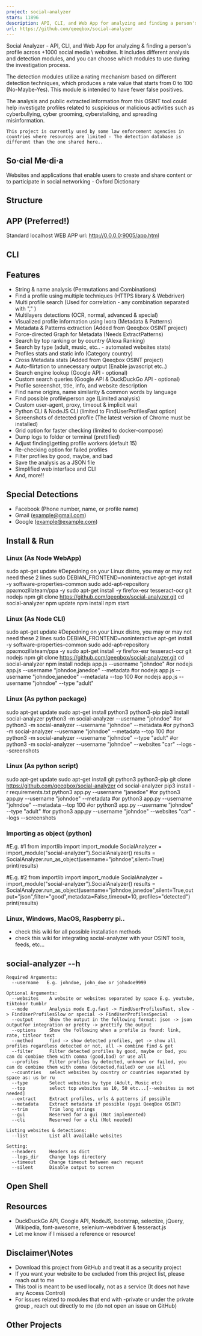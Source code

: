 ```yaml
---
project: social-analyzer
stars: 11896
description: API, CLI, and Web App for analyzing and finding a person's profile in 1000 social media \ websites
url: https://github.com/qeeqbox/social-analyzer
---
```


Social Analyzer - API, CLI, and Web App for analyzing & finding a person's profile across +1000 social media \\ websites. It includes different analysis and detection modules, and you can choose which modules to use during the investigation process.

The detection modules utilize a rating mechanism based on different detection techniques, which produces a rate value that starts from 0 to 100 (No-Maybe-Yes). This module is intended to have fewer false positives.

The analysis and public extracted information from this OSINT tool could help investigate profiles related to suspicious or malicious activities such as cyberbullying, cyber grooming, cyberstalking, and spreading misinformation.

`This project is currently used by some law enforcement agencies in countries where resources are limited - The detection database is different than the one shared here..`

So·cial Me·di·a
---------------

Websites and applications that enable users to create and share content or to participate in social networking - Oxford Dictionary

Structure
---------

APP (Preferred!)
----------------

Standard localhost WEB APP url: http://0.0.0.0:9005/app.html

CLI
---

Features
--------

-   String & name analysis (Permutations and Combinations)
-   Find a profile using multiple techniques (HTTPS library & Webdriver)
-   Multi profile search (Used for correlation - any combination separated with "," )
-   Multilayers detections (OCR, normal, advanced & special)
-   Visualized profile information using Ixora (Metadata & Patterns)
-   Metadata & Patterns extraction (Added from Qeeqbox OSINT project)
-   Force-directed Graph for Metadata (Needs ExtractPatterns)
-   Search by top ranking or by country (Alexa Ranking)
-   Search by type (adult, music, etc.. - automated websites stats)
-   Profiles stats and static info (Category country)
-   Cross Metadata stats (Added from Qeeqbox OSINT project)
-   Auto-flirtation to unnecessary output (Enable javascript etc..)
-   Search engine lookup (Google API - optional)
-   Custom search queries (Google API & DuckDuckGo API - optional)
-   Profile screenshot, title, info, and website description
-   Find name origins, name similarity & common words by language
-   Find possible profile\\person age (Limited analysis)
-   Custom user-agent, proxy, timeout & implicit wait
-   Python CLI & NodeJS CLI (limited to FindUserProfilesFast option)
-   Screenshots of detected profile (The latest version of Chrome must be installed)
-   Grid option for faster checking (limited to docker-compose)
-   Dump logs to folder or terminal (prettified)
-   Adjust finding\\getting profile workers (default 15)
-   Re-checking option for failed profiles
-   Filter profiles by good, maybe, and bad
-   Save the analysis as a JSON file
-   Simplified web interface and CLI
-   And, more!!

Special Detections
------------------

-   Facebook (Phone number, name, or profile name)
-   Gmail (example@gmail.com)
-   Google (example@example.com)

Install & Run
-------------

### Linux (As Node WebApp)

sudo apt-get update
#Depedning on your Linux distro, you may or may not need these 2 lines
sudo DEBIAN\_FRONTEND=noninteractive apt-get install -y software-properties-common
sudo add-apt-repository ppa:mozillateam/ppa -y
sudo apt-get install -y firefox-esr tesseract-ocr git nodejs npm
git clone https://github.com/qeeqbox/social-analyzer.git
cd social-analyzer
npm update
npm install
npm start

### Linux (As Node CLI)

sudo apt-get update
#Depedning on your Linux distro, you may or may not need these 2 lines
sudo DEBIAN\_FRONTEND=noninteractive apt-get install -y software-properties-common
sudo add-apt-repository ppa:mozillateam/ppa -y
sudo apt-get install -y firefox-esr tesseract-ocr git nodejs npm
git clone https://github.com/qeeqbox/social-analyzer.git
cd social-analyzer
npm install
nodejs app.js --username "johndoe"
#or
nodejs app.js --username "johndoe,janedoe" --metadata
#or
nodejs app.js --username "johndoe,janedoe" --metadata --top 100
#or
nodejs app.js --username "johndoe" --type "adult"

### Linux (As python package)

sudo apt-get update
sudo apt-get install python3 python3-pip
pip3 install social-analyzer
python3 -m social-analyzer --username "johndoe"
#or
python3 -m social-analyzer --username "johndoe" --metadata
#or
python3 -m social-analyzer --username "johndoe" --metadata --top 100
#or
python3 -m social-analyzer --username "johndoe" --type "adult"
#or
python3 -m social-analyzer --username "johndoe" --websites "car" --logs --screenshots

### Linux (As python script)

sudo apt-get update
sudo apt-get install git python3 python3-pip
git clone https://github.com/qeeqbox/social-analyzer
cd social-analyzer
pip3 install -r requirements.txt
python3 app.py --username "janedoe"
#or
python3 app.py --username "johndoe" --metadata
#or
python3 app.py --username "johndoe" --metadata --top 100
#or
python3 app.py --username "johndoe" --type "adult"
#or
python3 app.py --username "johndoe" --websites "car" --logs --screenshots

### Importing as object (python)

#E.g. #1
from importlib import import\_module
SocialAnalyzer \= import\_module("social-analyzer").SocialAnalyzer()
results \= SocialAnalyzer.run\_as\_object(username\="johndoe",silent\=True)
print(results)

#E.g. #2
from importlib import import\_module
SocialAnalyzer \= import\_module("social-analyzer").SocialAnalyzer()
results \= SocialAnalyzer.run\_as\_object(username\="johndoe,janedoe",silent\=True,output\="json",filter\="good",metadata\=False,timeout\=10, profiles\="detected")
print(results)

### Linux, Windows, MacOS, Raspberry pi..

-   check this wiki for all possible installation methods
-   check this wiki for integrating social-analyzer with your OSINT tools, feeds, etc...

social-analyzer --h
-------------------

```
Required Arguments:
  --username   E.g. johndoe, john_doe or johndoe9999

Optional Arguments:
  --websites    A website or websites separated by space E.g. youtube, tiktokor tumblr
  --mode        Analysis mode E.g.fast -> FindUserProfilesFast, slow -> FindUserProfilesSlow or special -> FindUserProfilesSpecial
  --output      Show the output in the following format: json -> json outputfor integration or pretty -> prettify the output
  --options     Show the following when a profile is found: link, rate, titleor text
  --method      find -> show detected profiles, get -> show all profiles regardless detected or not, all -> combine find & get
  --filter      Filter detected profiles by good, maybe or bad, you can do combine them with comma (good,bad) or use all
  --profiles    Filter profiles by detected, unknown or failed, you can do combine them with comma (detected,failed) or use all
  --countries   select websites by country or countries separated by space as: us br ru
  --type        Select websites by type (Adult, Music etc)
  --top         select top websites as 10, 50 etc...[--websites is not needed]
  --extract     Extract profiles, urls & patterns if possible
  --metadata    Extract metadata if possible (pypi QeeqBox OSINT)
  --trim        Trim long strings
  --gui         Reserved for a gui (Not implemented)
  --cli         Reserved for a cli (Not needed)

Listing websites & detections:
  --list        List all available websites

Setting:
  --headers     Headers as dict
  --logs_dir    Change logs directory
  --timeout     Change timeout between each request
  --silent      Disable output to screen
```

Open Shell
----------

Resources
---------

-   DuckDuckGo API, Google API, NodeJS, bootstrap, selectize, jQuery, Wikipedia, font-awesome, selenium-webdriver & tesseract.js
-   Let me know if I missed a reference or resource!

Disclaimer\\Notes
-----------------

-   Download this project from GitHub and treat it as a security project
-   If you want your website to be excluded from this project list, please reach out to me
-   This tool is meant to be used locally, not as a service (It does not have any Access Control)
-   For issues related to modules that end with -private or under the private group , reach out directly to me (do not open an issue on GitHub)

Other Projects
--------------
